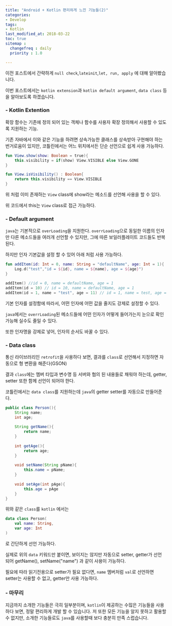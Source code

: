 ```yaml
---
title: "Android + Kotlin 편리하게 느낀 기능들(2)"
categories: 
- Develop
tags:
- Kotlin
last_modified_at: 2018-03-22
toc: true
sitemap :
  changefreq : daily
  priority : 1.0

---
```


이전 포스트에서 간략하게 `null check`,`lateinit`,`let, run, apply` 에 대해 알아봤습니다.  

이번 포스트에서는 `kotlin extension`과 `kotlin default argument`, `data class` 등을 알아보도록 하겠습니다.  

### - Kotlin Extention

확장 함수는 기존에 정의 되어 있는 객체나 함수를 사용자 확장 정의해서 사용할 수 있도록 지원하는 기능.  

기존 자바에서 이와 같은 기능을 하려면 상속가능한 클래스를 상속받아 구현해야 하는 번거로움이 있지만, 코틀린에서는 어느 위치에서든 단순 선언으로 쉽게 사용 가능하다.

```kotlin
fun View.show(show: Boolean = true){
    this.visibility = if(show) View.VISIBLE else View.GONE
}

fun View.isVisibility() : Boolean{
    return this.visibility == View.VISIBLE
}
```

위 처럼 이미 존재하는 `View` class에 show라는 메소드를 선언해 사용을 할 수 있다.  

위 코드에서 this는 `View` class로 접근 가능하다.

### - Default argument

`java`는 기본적으로  `overLoading`을 지원한다. `overrLoading`으로 동일한 이름의 인자만 다른 메소드들을 여러개 선언할 수 있지만, 그에 따른 보일러플레이트 코드들도 반복 된다.  

하지만 인자 기본값을 설정 할 수 있어 아래 처럼 사용 가능하다.

```kotlin
fun addItem(id: Int = 0, name: String = "defaultName", age: Int = 1){
    Log.d("test","id = ${id}, name = ${name}, age = ${age}")
}

addItem() //id = 0, name = defaultName, age = 1
addItem(id = 10) // id = 10, name = defaultName, age = 1
addItem(id = 1, name = "test", age = 11) // id = 1, name = test, age = 11
```

기본 인자를 설정함에 따라서, 어떤 인자에 어떤 값을 줄지도 강제로 설정할 수 있다.  

`java`에서는 `overrLoading`된 메소드들에 어떤 인자가 어떻게 들어가는지 눈으로 확인 가능해 실수도 줄일 수 있다.

또한 인자명을 강제로 넣어, 인자의 순서도 바꿀 수 있다.

### - Data class

통신 라이브러리인 `retrofit`을 사용하다 보면, 결과를 `class`로 선언해서 지정하면 자동으로 형 변환을 해준다(GSON)  

결과 `class`에는 멤버 타입과 변수명 등 서버와 협의 된 내용들로 채워야 하는데, getter, setter 또한 함께 선언이 되어야 한다.  

코틀린에서는 `data class`를 지원하는데 `java`의 getter setter를 자동으로 만들어준다.

```java
public class Person(){
    String name;
    int age;
    
    String getName(){
        return name;
    }
    
    int getAge(){
        return age;
    }
    
    void setName(String pName){
        this.name = pName;
    }
    
    void setAge(int pAge){
        this.age = pAge
    }
}
```

위와 같은  `class`를 `kotlin` 에서는

```kotlin
data class Person(
	val name: String,
    var age: Int
)
```

로 간단하게 선언 가능하다.  

실제로 위의 `data` 키워드만 붙이면, 보이지는 않지만 자동으로 setter, getter가 선언 되어 getName(), setName("name") 과 같이 사용이 가능하다.  

필요에 따라 읽기전용으로 setter가 필요 없다면, `name` 멤버처럼 `val`로 선언하면 setter는 사용할 수 없고, getter만 사용 가능하다.  

### - 마무리

지금까지 소개한 기능들은 극히 일부분이며, `kotlin`이 제공하는 수많은 기능들을 사용하다 보면, 정말 편리하게 개발 할 수 있습니다.  저 또한 모든 기능을 알지 못하고 활용할 수 없지만, 소개한 기능들로도 `java`를 사용할때 보다 충분히 만족 스럽습니다.
